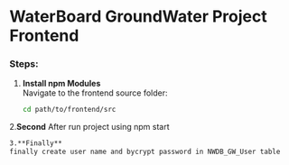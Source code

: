 # WaterBoard GroundWater Project Frontend

### Steps:

1. **Install npm Modules**  
   Navigate to the frontend source folder:
   ```bash
   cd path/to/frontend/src
2.**Second**
After run project using npm start
  ```bash
3.**Finally**
finally create user name and bycrypt password in NWDB_GW_User table

